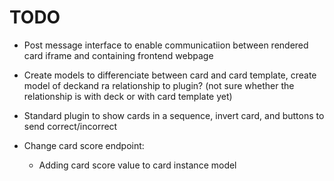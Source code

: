 # TODO

* Post message interface to enable communicatiion between rendered card iframe and containing frontend webpage

* Create models to differenciate between card and card template, create model of deckand ra relationship to plugin? (not sure whether the relationship is with deck or with card template yet)

* Standard plugin to show cards in a sequence, invert card, and buttons to send correct/incorrect

* Change card score endpoint:
  * Adding card score value to card instance model
